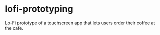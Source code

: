 # lofi-prototyping
Lo-Fi prototype of a touchscreen app that lets users order their coffee at the cafe.
